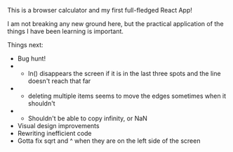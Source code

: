 This is a browser calculator and my first full-fledged React App!

I am not breaking any new ground here, but the practical application of the things I have been learning is important.

Things next:
- Bug hunt!
- - ln() disappears the screen if it is in the last three spots and the line doesn't reach that far
- - deleting multiple items seems to move the edges sometimes when it shouldn't
- - Shouldn't be able to copy infinity, or NaN
- Visual design improvements
- Rewriting inefficient code
- Gotta fix sqrt and ^ when they are on the left side of the screen
